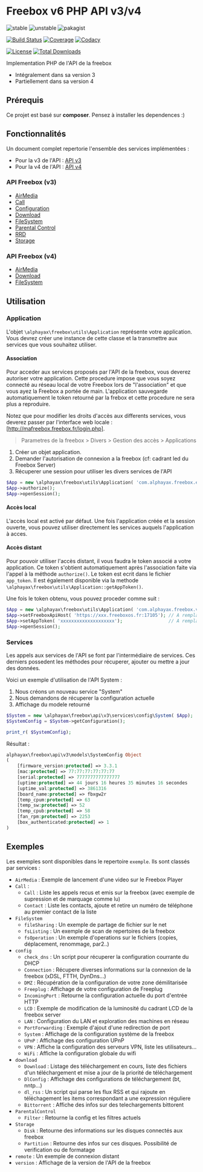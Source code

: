 
# Freebox v6 PHP API v3/v4

![stable](https://poser.pugx.org/alphayax/freebox_api_php/v/stable)
![unstable](https://poser.pugx.org/alphayax/freebox_api_php/v/unstable)
![pakagist](https://img.shields.io/packagist/v/alphayax/freebox_api_php.svg)

[![Build Status](https://travis-ci.org/alphayax/freebox_api_php.svg?branch=master)](https://travis-ci.org/alphayax/freebox_api_php)
[![Coverage](https://api.codacy.com/project/badge/Coverage/f3569cf671f04b8ab6d699be3fd011e5)](https://www.codacy.com/app/alphayax/freebox_api_php?utm_source=github.com&amp;utm_medium=referral&amp;utm_content=alphayax/freebox_api_php&amp;utm_campaign=Badge_Coverage)
[![Codacy](https://api.codacy.com/project/badge/Grade/f3569cf671f04b8ab6d699be3fd011e5)](https://www.codacy.com/app/alphayax/freebox_api_php?utm_source=github.com&amp;utm_medium=referral&amp;utm_content=alphayax/freebox_api_php&amp;utm_campaign=Badge_Grade)

[![License](https://poser.pugx.org/alphayax/freebox_api_php/license)](https://packagist.org/packages/alphayax/freebox_api_php)
[![Total Downloads](https://poser.pugx.org/alphayax/freebox_api_php/downloads)](https://packagist.org/packages/alphayax/freebox_api_php)


Implementation PHP de l'API de la freebox 
- Intégralement dans sa version 3
- Partiellement dans sa version 4

## Prérequis

Ce projet est basé sur **composer**. 
Pensez à installer les dependences :)

## Fonctionnalités

Un document complet repertorie l'ensemble des services implémentées :
 - Pour la v3 de l'API : [API v3](docs/services_v3/__NAMESPACE__.md)
 - Pour la v4 de l'API : [API v4](docs/services_v4/__NAMESPACE__.md)

### API Freebox (v3)

- [AirMedia](docs/services_v3/AirMedia/__NAMESPACE__.md)
- [Call](docs/services_v3/Call/__NAMESPACE__.md)
- [Configuration](docs/services_v3/config/__NAMESPACE__.md)
- [Download](docs/services_v3/download/__NAMESPACE__.md)
- [FileSystem](docs/services_v3/FileSystem/__NAMESPACE__.md)
- [Parental Control](docs/services_v3/ParentalControl/__NAMESPACE__.md)
- [RRD](docs/services_v3/RRD/__NAMESPACE__.md)
- [Storage](docs/services_v3/Storage/__NAMESPACE__.md)

### API Freebox (v4)

- [AirMedia](docs/services_v4/AirMedia/__NAMESPACE__.md)
- [Download](docs/services_v4/download/__NAMESPACE__.md)
- [FileSystem](docs/services_v4/FileSystem/__NAMESPACE__.md)

## Utilisation

### Application

L'objet `\alphayax\freebox\utils\Application` représente votre application. Vous devrez 
créer une instance de cette classe et la transmettre aux services que vous souhaitez utiliser.

#### Association

Pour acceder aux services proposés par l'API de la freebox, vous deverez 
autoriser votre application. Cette procedure impose que vous soyez connecté 
au réseau local de votre Freebox lors de "l'association" et que vous ayez la
Freebox a portée de main. L'application sauvegarde automatiquement le token 
retourné par la frebox et cette procedure ne sera plus a reproduire.
 
Notez que pour modifier les droits d'accès aux differents services, vous deverez 
passer par l'interface web locale : [http://mafreebox.freebox.fr/login.php].

> Parametres de la freebox > Divers > Gestion des accès > Applications


1. Créer un objet application. 
2. Demander l'autorisation de connexion a la freebox (cf: cadrant led du Freebox Server)
3. Récuperer une session pour utiliser les divers services de l'API

```php
$App = new \alphayax\freebox\utils\Application( 'com.alphayax.freebox.example', 'Freebox PHP API Exemple', '0.0.1');
$App->authorize();
$App->openSession();
```

#### Accès local

L'accès local est activé par défaut. Une fois l'application créée et la session ouverte, vous 
pouvez utiliser directement les services auquels l'application à acces.

#### Accès distant

Pour pouvoir utiliser l'accès distant, il vous faudra le token associé a votre application. 
Ce token s'obtient automatiquement après l'association faite via l'appel à la méthode `authorize()`. 
Le token est ecrit dans le fichier `app_token`. Il est également disponible via la methode `\alphayax\freebox\utils\Application::getAppToken()`. 

Une fois le token obtenu, vous pouvez proceder comme suit : 

```php
$App = new \alphayax\freebox\utils\Application( 'com.alphayax.freebox.version', 'Freebox PHP API Example (Version)', '1.0.0');
$App->setFreeboxApiHost( 'https://xxx.freeboxos.fr:17105'); // A remplacer par votre host
$App->setAppToken( 'xxxxxxxxxxxxxxxxxxxx');                 // A remplacer par votre token
$App->openSession();
```

### Services
Les appels aux services de l'API se font par l'intermédiaire de services.
Ces derniers possedent les méthodes pour récuperer, ajouter ou mettre a jour des données.

Voici un exemple d'utilisation de l'API System :

1. Nous créons un nouveau service "System"
2. Nous demandons de récuperer la configuration actuelle
3. Affichage du modele retourné
 
```php
$System = new \alphayax\freebox\api\v3\services\config\System( $App);
$SystemConfig = $System->getConfiguration();

print_r( $SystemConfig);
```

Résultat : 
```php
alphayax\freebox\api\v3\models\SystemConfig Object
(
    [firmware_version:protected] => 3.3.1
    [mac:protected] => 77:77:77:77:77:77
    [serial:protected] => 7777777777777777
    [uptime:protected] => 44 jours 16 heures 35 minutes 16 secondes
    [uptime_val:protected] => 3861316
    [board_name:protected] => fbxgw2r
    [temp_cpum:protected] => 63
    [temp_sw:protected] => 52
    [temp_cpub:protected] => 58
    [fan_rpm:protected] => 2253
    [box_authenticated:protected] => 1
)
```

## Exemples

Les exemples sont disponibles dans le repertoire `exemple`. Ils sont classés par services :
- `AirMedia` : Exemple de lancement d'une video sur le Freebox Player
- `Call` : 
    - `Call` : Liste les appels recus et emis sur la freebox (avec exemple de supression et de marquage comme lu) 
    - `Contact` : Liste les contacts, ajoute et retire un numéro de téléphone au premier contact de la liste
- `FileSystem`
    - `fileSharing` : Un exemple de partage de fichier sur le net
    - `fsListing` : Un exemple de scan de repertoires de la freebox
    - `fsOperation` : Un exemple d'operations sur le fichiers (copies, déplacement, renommage, par2..)
- `config` 
    - `check_dns` : Un script pour récuperer la configuration courrante du DHCP
    - `Connection` : Récupere diverses informations sur la connexion de la freebox (xDSL, FTTH, DynDns...)
    - `DMZ` : Récupération de la configuration de votre zone démilitarisée
    - `Freeplug` : Affichage de votre configuration de Freeplug
    - `IncomingPort` : Retourne la configuration actuelle du port d'entrée HTTP
    - `LCD` : Exemple de modification de la luminosité du cadrant LCD de la freebox server
    - `LAN` : Configuration du LAN et exploration des machines en réseau
    - `PortForwarding` : Exemple d'ajout d'une redirection de port
    - `System` : Affichage de la configuration système de la freebox
    - `UPnP` : Affichage des configuration UPnP
    - `VPN` : Affiche la configuration des serveurs VPN, liste les utilisateurs...
    - `WiFi` : Affiche la configuration globale du wifi
- `download`
    - `Download` : Listage des téléchargement en cours, liste des fichiers d'un téléchargement et mise a jour de la priorité de téléchargement
    - `DlConfig` : Affichage des configurations de téléchargement (bt, nntp...)
    - `dl_rss` : Un script qui parse les flux RSS et qui rajoute en téléchagement les items correspondant a une expression réguliere
    - `Bittorrent` : Affiche des infos sur des telechargements bittorent
- `ParentalControl`
    - `Filter` : Retourne la config et les filtres actuels
- `Storage`
    - `Disk` : Retourne des informations sur les disques connectés aux freebox
    - `Partition` : Retourne des infos sur ces disques. Possibilité de verification ou de formatage
- `remote` : Un exemple de connexion distant
- `version` : Affichage de la version de l'API de la freebox
